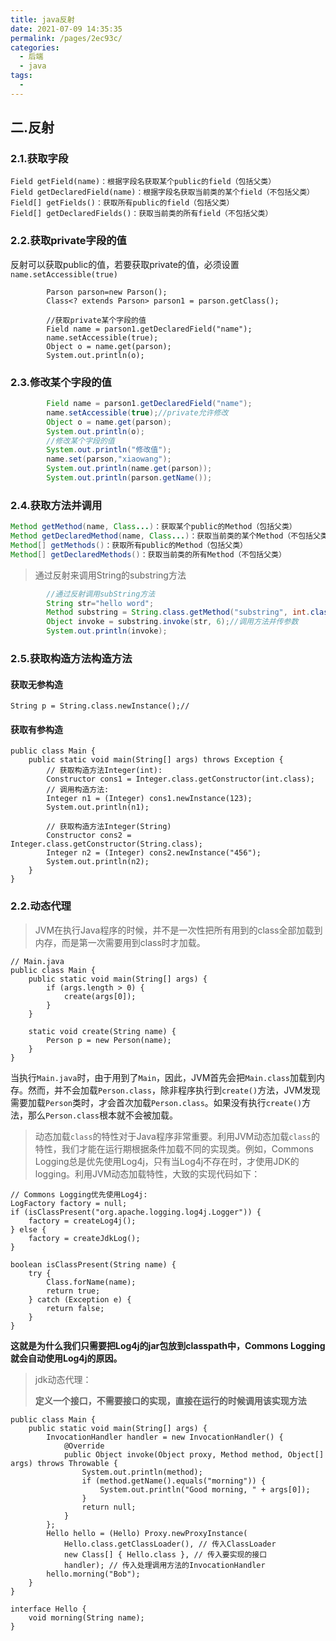 ```yaml
---
title: java反射
date: 2021-07-09 14:35:35
permalink: /pages/2ec93c/
categories:
  - 后端
  - java
tags:
  - 
---
```


## 二.反射

### 2.1.获取字段

```
Field getField(name)：根据字段名获取某个public的field（包括父类）
Field getDeclaredField(name)：根据字段名获取当前类的某个field（不包括父类）
Field[] getFields()：获取所有public的field（包括父类）
Field[] getDeclaredFields()：获取当前类的所有field（不包括父类）
```

### 2.2.获取private字段的值

反射可以获取public的值，若要获取private的值，必须设置`name.setAccessible(true)`

```
        Parson parson=new Parson();
        Class<? extends Parson> parson1 = parson.getClass();
        
        //获取private某个字段的值
        Field name = parson1.getDeclaredField("name");
        name.setAccessible(true);
        Object o = name.get(parson);
        System.out.println(o);
```

### 2.3.修改某个字段的值

```java
        Field name = parson1.getDeclaredField("name");
        name.setAccessible(true);//private允许修改
        Object o = name.get(parson);
        System.out.println(o);
        //修改某个字段的值
        System.out.println("修改值");
        name.set(parson,"xiaowang");
        System.out.println(name.get(parson));
        System.out.println(parson.getName());
```

### 2.4.获取方法并调用

```java
Method getMethod(name, Class...)：获取某个public的Method（包括父类）
Method getDeclaredMethod(name, Class...)：获取当前类的某个Method（不包括父类）
Method[] getMethods()：获取所有public的Method（包括父类）
Method[] getDeclaredMethods()：获取当前类的所有Method（不包括父类）
```

> 通过反射来调用String的substring方法

```java
		//通过反射调用subString方法
        String str="hello word";
        Method substring = String.class.getMethod("substring", int.class);//获取方法 方法入参的类型
        Object invoke = substring.invoke(str, 6);//调用方法并传参数
        System.out.println(invoke);
```

### 2.5.获取构造方法构造方法

#### 获取无参构造

```
String p = String.class.newInstance();//
```

#### 获取有参构造

```
public class Main {
    public static void main(String[] args) throws Exception {
        // 获取构造方法Integer(int):
        Constructor cons1 = Integer.class.getConstructor(int.class);
        // 调用构造方法:
        Integer n1 = (Integer) cons1.newInstance(123);
        System.out.println(n1);

        // 获取构造方法Integer(String)
        Constructor cons2 = Integer.class.getConstructor(String.class);
        Integer n2 = (Integer) cons2.newInstance("456");
        System.out.println(n2);
    }
}
```

### 2.2.动态代理

> JVM在执行Java程序的时候，并不是一次性把所有用到的class全部加载到内存，而是第一次需要用到class时才加载。

```
// Main.java
public class Main {
    public static void main(String[] args) {
        if (args.length > 0) {
            create(args[0]);
        }
    }

    static void create(String name) {
        Person p = new Person(name);
    }
}
```

当执行`Main.java`时，由于用到了`Main`，因此，JVM首先会把`Main.class`加载到内存。然而，并不会加载`Person.class`，除非程序执行到`create()`方法，JVM发现需要加载`Person`类时，才会首次加载`Person.class`。如果没有执行`create()`方法，那么`Person.class`根本就不会被加载。

> 动态加载`class`的特性对于Java程序非常重要。利用JVM动态加载`class`的特性，我们才能在运行期根据条件加载不同的实现类。例如，Commons Logging总是优先使用Log4j，只有当Log4j不存在时，才使用JDK的logging。利用JVM动态加载特性，大致的实现代码如下：

```
// Commons Logging优先使用Log4j:
LogFactory factory = null;
if (isClassPresent("org.apache.logging.log4j.Logger")) {
    factory = createLog4j();
} else {
    factory = createJdkLog();
}

boolean isClassPresent(String name) {
    try {
        Class.forName(name);
        return true;
    } catch (Exception e) {
        return false;
    }
}
```

**这就是为什么我们只需要把Log4j的jar包放到classpath中，Commons Logging就会自动使用Log4j的原因。**

> jdk动态代理：
>
> **定义一个接口，不需要接口的实现，直接在运行的时候调用该实现方法**

```
public class Main {
    public static void main(String[] args) {
        InvocationHandler handler = new InvocationHandler() {
            @Override
            public Object invoke(Object proxy, Method method, Object[] args) throws Throwable {
                System.out.println(method);
                if (method.getName().equals("morning")) {
                    System.out.println("Good morning, " + args[0]);
                }
                return null;
            }
        };
        Hello hello = (Hello) Proxy.newProxyInstance(
            Hello.class.getClassLoader(), // 传入ClassLoader
            new Class[] { Hello.class }, // 传入要实现的接口
            handler); // 传入处理调用方法的InvocationHandler
        hello.morning("Bob");
    }
}

interface Hello {
    void morning(String name);
}

```



